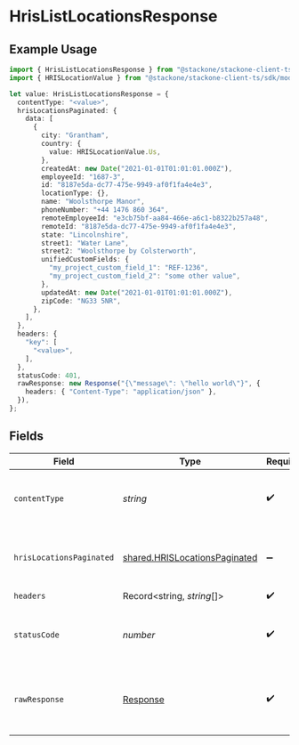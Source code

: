# HrisListLocationsResponse

## Example Usage

```typescript
import { HrisListLocationsResponse } from "@stackone/stackone-client-ts/sdk/models/operations";
import { HRISLocationValue } from "@stackone/stackone-client-ts/sdk/models/shared";

let value: HrisListLocationsResponse = {
  contentType: "<value>",
  hrisLocationsPaginated: {
    data: [
      {
        city: "Grantham",
        country: {
          value: HRISLocationValue.Us,
        },
        createdAt: new Date("2021-01-01T01:01:01.000Z"),
        employeeId: "1687-3",
        id: "8187e5da-dc77-475e-9949-af0f1fa4e4e3",
        locationType: {},
        name: "Woolsthorpe Manor",
        phoneNumber: "+44 1476 860 364",
        remoteEmployeeId: "e3cb75bf-aa84-466e-a6c1-b8322b257a48",
        remoteId: "8187e5da-dc77-475e-9949-af0f1fa4e4e3",
        state: "Lincolnshire",
        street1: "Water Lane",
        street2: "Woolsthorpe by Colsterworth",
        unifiedCustomFields: {
          "my_project_custom_field_1": "REF-1236",
          "my_project_custom_field_2": "some other value",
        },
        updatedAt: new Date("2021-01-01T01:01:01.000Z"),
        zipCode: "NG33 5NR",
      },
    ],
  },
  headers: {
    "key": [
      "<value>",
    ],
  },
  statusCode: 401,
  rawResponse: new Response("{\"message\": \"hello world\"}", {
    headers: { "Content-Type": "application/json" },
  }),
};
```

## Fields

| Field                                                                                 | Type                                                                                  | Required                                                                              | Description                                                                           |
| ------------------------------------------------------------------------------------- | ------------------------------------------------------------------------------------- | ------------------------------------------------------------------------------------- | ------------------------------------------------------------------------------------- |
| `contentType`                                                                         | *string*                                                                              | :heavy_check_mark:                                                                    | HTTP response content type for this operation                                         |
| `hrisLocationsPaginated`                                                              | [shared.HRISLocationsPaginated](../../../sdk/models/shared/hrislocationspaginated.md) | :heavy_minus_sign:                                                                    | The list of work locations was retrieved.                                             |
| `headers`                                                                             | Record<string, *string*[]>                                                            | :heavy_check_mark:                                                                    | N/A                                                                                   |
| `statusCode`                                                                          | *number*                                                                              | :heavy_check_mark:                                                                    | HTTP response status code for this operation                                          |
| `rawResponse`                                                                         | [Response](https://developer.mozilla.org/en-US/docs/Web/API/Response)                 | :heavy_check_mark:                                                                    | Raw HTTP response; suitable for custom response parsing                               |